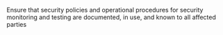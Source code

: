Ensure that security policies and operational procedures for security monitoring and testing are documented, in use, and known to all affected parties
